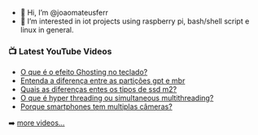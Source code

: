 - 👋 Hi, I’m @joaomateusferr
- 👀 I’m interested in iot projects using raspberry pi, bash/shell script e linux in general.

<!-- This file is based on the following repository  https://github.com/gautamkrishnar/blog-post-workflow -->

### 📺 Latest YouTube Videos

<!-- YOUTUBE:START -->
- [O que é o efeito Ghosting no teclado?](https://www.youtube.com/watch?v=jjTn2l_Ne_Q)
- [Entenda a diferença entre as partições gpt e mbr](https://www.youtube.com/watch?v=UNVRKBF4Iz4)
- [Quais as diferenças entes os tipos de ssd m2?](https://www.youtube.com/watch?v=MRkykAv9YaI)
- [O que é hyper threading ou simultaneous multithreading?](https://www.youtube.com/watch?v=b2BwrI_xJQg)
- [Porque smartphones tem multiplas câmeras?](https://www.youtube.com/watch?v=ifkT4lhiRfU)
<!-- YOUTUBE:END -->

➡️ [more videos...](https://www.youtube.com/technojohn)
